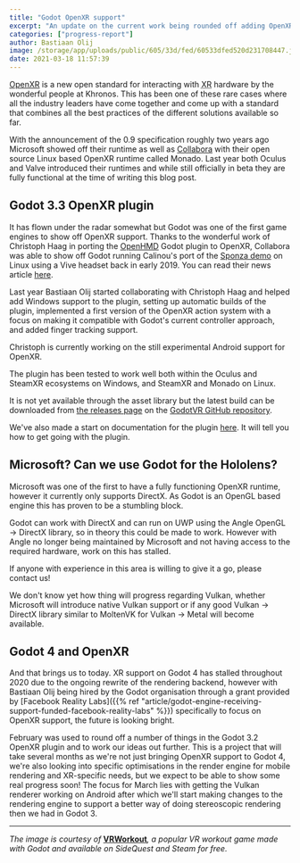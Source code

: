 ```yaml
---
title: "Godot OpenXR support"
excerpt: "An update on the current work being rounded off adding OpenXR support to Godot 3 through a plugin and the planned work for Godot 4."
categories: ["progress-report"]
author: Bastiaan Olij
image: /storage/app/uploads/public/605/33d/fed/60533dfed520d231708447.jpg
date: 2021-03-18 11:57:39
---
```


[OpenXR](https://www.khronos.org/openxr/) is a new open standard for interacting with <abbr title="Extended Reality, i.e. Virtual Reality, Augmented Reality, and Mixed Reality">XR</abbr> hardware by the wonderful people at Khronos. This has been one of these rare cases where all the industry leaders have come together and come up with a standard that combines all the best practices of the different solutions available so far.

With the announcement of the 0.9 specification roughly two years ago Microsoft showed off their runtime as well as [Collabora](https://www.collabora.com) with their open source Linux based OpenXR runtime called Monado.
Last year both Oculus and Valve introduced their runtimes and while still officially in beta they are fully functional at the time of writing this blog post.

## Godot 3.3 OpenXR plugin

It has flown under the radar somewhat but Godot was one of the first game engines to show off OpenXR support. Thanks to the wonderful work of Christoph Haag in porting the [OpenHMD](http://www.openhmd.net/) Godot plugin to OpenXR, Collabora was able to show off Godot running Calinou's port of the [Sponza demo](https://github.com/Calinou/godot-sponza) on Linux using a Vive headset back in early 2019. You can read their news article [here](https://www.collabora.com/news-and-blog/news-and-events/introducing-monado.html).

Last year Bastiaan Olij started collaborating with Christoph Haag and helped add Windows support to the plugin, setting up automatic builds of the plugin, implemented a first version of the OpenXR action system with a focus on making it compatible with Godot's current controller approach, and added finger tracking support.

Christoph is currently working on the still experimental Android support for OpenXR.

The plugin has been tested to work well both within the Oculus and SteamXR ecosystems on Windows, and SteamXR and Monado on Linux.

It is not yet available through the asset library but the latest build can be downloaded from [the releases page](https://github.com/GodotVR/godot_openxr/releases) on the [GodotVR GitHub repository](https://github.com/GodotVR).

We've also made a start on documentation for the plugin [here](https://github.com/GodotVR/godot_openxr/wiki). It will tell you how to get going with the plugin.

## Microsoft? Can we use Godot for the Hololens?

Microsoft was one of the first to have a fully functioning OpenXR runtime, however it currently only supports DirectX. As Godot is an OpenGL based engine this has proven to be a stumbling block.

Godot can work with DirectX and can run on UWP using the Angle OpenGL → DirectX library, so in theory this could be made to work.
However with Angle no longer being maintained by Microsoft and not having access to the required hardware, work on this has stalled.

If anyone with experience in this area is willing to give it a go, please contact us!

We don't know yet how thing will progress regarding Vulkan, whether Microsoft will introduce native Vulkan support or if any good Vulkan → DirectX library similar to MoltenVK for Vulkan → Metal will become available.

## Godot 4 and OpenXR

And that brings us to today. XR support on Godot 4 has stalled throughout 2020 due to the ongoing rewrite of the rendering backend, however with Bastiaan Olij being hired by the Godot organisation through a grant provided by [Facebook Reality Labs]({{% ref "article/godot-engine-receiving-support-funded-facebook-reality-labs" %}}) specifically to focus on OpenXR support, the future is looking bright.

February was used to round off a number of things in the Godot 3.2 OpenXR plugin and to work our ideas out further. This is a project that will take several months as we're not just bringing OpenXR support to Godot 4, we're also looking into specific optimisations in the render engine for mobile rendering and XR-specific needs, but we expect to be able to show some real progress soon!
The focus for March lies with getting the Vulkan renderer working on Android after which we'll start making changes to the rendering engine to support a better way of doing stereoscopic rendering then we had in Godot 3.


---

*The image is courtesy of* [**VRWorkout**](https://vrworkout.at/)*, a popular VR workout game made with Godot and available on SideQuest and Steam for free.*
